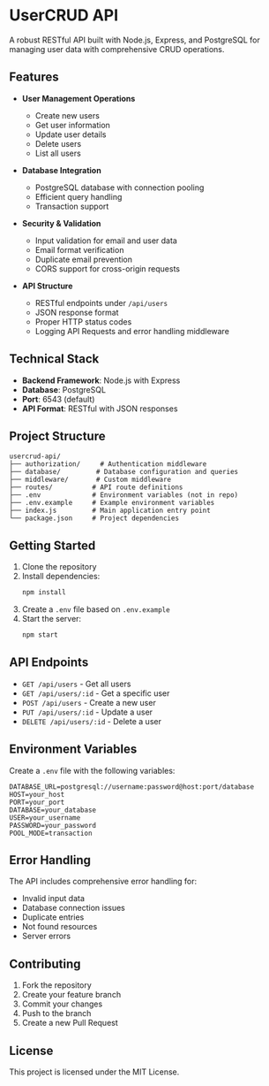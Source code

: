 # UserCRUD API

A robust RESTful API built with Node.js, Express, and PostgreSQL for managing user data with comprehensive CRUD operations.

## Features

- **User Management Operations**
  - Create new users
  - Get user information
  - Update user details
  - Delete users
  - List all users

- **Database Integration**
  - PostgreSQL database with connection pooling
  - Efficient query handling
  - Transaction support

- **Security & Validation**
  - Input validation for email and user data
  - Email format verification
  - Duplicate email prevention
  - CORS support for cross-origin requests

- **API Structure**
  - RESTful endpoints under `/api/users`
  - JSON response format
  - Proper HTTP status codes
  - Logging API Requests and error handling middleware

## Technical Stack

- **Backend Framework**: Node.js with Express
- **Database**: PostgreSQL
- **Port**: 6543 (default)
- **API Format**: RESTful with JSON responses

## Project Structure

```
usercrud-api/
├── authorization/     # Authentication middleware
├── database/         # Database configuration and queries
├── middleware/       # Custom middleware
├── routes/          # API route definitions
├── .env             # Environment variables (not in repo)
├── .env.example     # Example environment variables
├── index.js         # Main application entry point
└── package.json     # Project dependencies
```

## Getting Started

1. Clone the repository
2. Install dependencies:
   ```bash
   npm install
   ```
3. Create a `.env` file based on `.env.example`
4. Start the server:
   ```bash
   npm start
   ```

## API Endpoints

- `GET /api/users` - Get all users
- `GET /api/users/:id` - Get a specific user
- `POST /api/users` - Create a new user
- `PUT /api/users/:id` - Update a user
- `DELETE /api/users/:id` - Delete a user

## Environment Variables

Create a `.env` file with the following variables:
```
DATABASE_URL=postgresql://username:password@host:port/database
HOST=your_host
PORT=your_port
DATABASE=your_database
USER=your_username
PASSWORD=your_password
POOL_MODE=transaction
```

## Error Handling

The API includes comprehensive error handling for:
- Invalid input data
- Database connection issues
- Duplicate entries
- Not found resources
- Server errors

## Contributing

1. Fork the repository
2. Create your feature branch
3. Commit your changes
4. Push to the branch
5. Create a new Pull Request

## License

This project is licensed under the MIT License.
